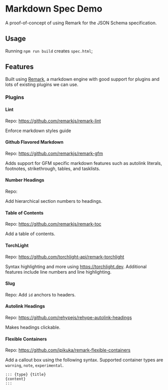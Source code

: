 # Markdown Spec Demo

A proof-of-concept of using Remark for the JSON Schema specification.

## Usage

Running `npm run build` creates `spec.html`;

## Features

Built using [Remark](https://remark.js.org/), a markdown engine with good
support for plugins and lots of existing plugins we can use.

### Plugins

#### Lint
Repo: https://github.com/remarkjs/remark-lint

Enforce markdown styles guide

#### Github Flavored Markdown
Repo: https://github.com/remarkjs/remark-gfm

Adds support for GFM specific markdown features such as autolink literals,
footnotes, strikethrough, tables, and tasklists.

#### Number Headings
Repo: <self>

Add hierarchical section numbers to headings.

#### Table of Contents
Repo: https://github.com/remarkjs/remark-toc

Add a table of contents.

#### TorchLight
Repo: https://github.com/torchlight-api/remark-torchlight

Syntax highlighting and more using https://torchlight.dev. Additional features
include line numbers and line highlighting.

#### Slug
Repo: Add `id` anchors to headers.

#### Autolink Headings
Repo: https://github.com/rehypejs/rehype-autolink-headings

Makes headings clickable.

#### Flexible Containers
Repo: https://github.com/ipikuka/remark-flexible-containers

Add a callout box using the following syntax. Supported container types are
`warning`, `note`, `experimental`.

```
::: {type} {title}
{content}
:::
```
